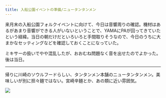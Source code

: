 ```yaml
---
title: 入船公園イベントの準備/ニュータンタンメン
---
```


来月末の入船公園フォルクイベントに向けて、今日は音響周りの確認。機材はあるがあまり音響ができる人がいないということで、YAMAにPAが回ってきていたという経緯。当日の朝だけだといろいろと手間取りそうなので、今日のうちに大まかなセッティングなどを確認しておくことになっていた。

ミキサーの扱いでやや混乱したが、おおむね問題なく音を出せたのでよかった。後は当日。

---

帰りに川崎のソウルフードらしい、タンタンメン本舗のニュータンタンメン。美味しいが別に担々麺ではない。宮崎辛麺とか、あの類に近い雰囲気。

![](https://photos.apkas.net/medium/202403/20240316-125432.webp)
